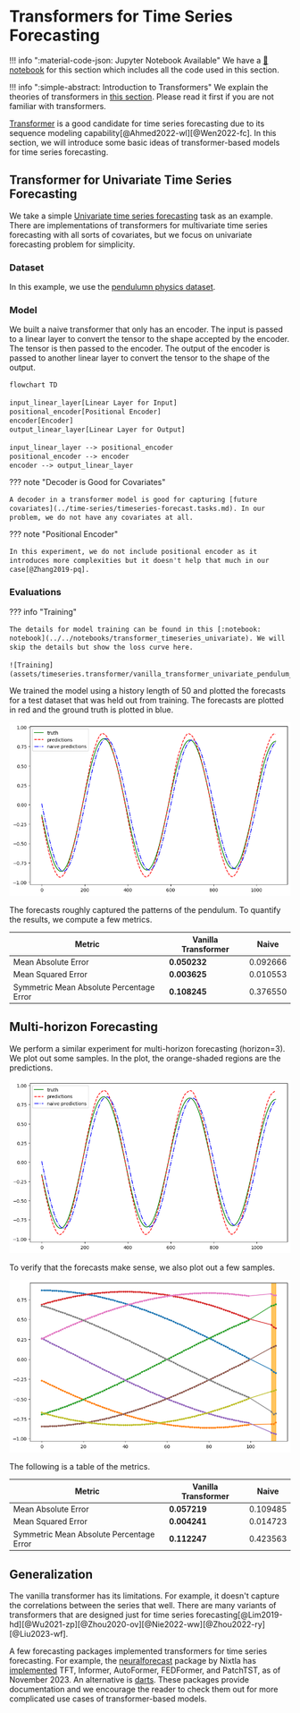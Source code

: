 # Transformers for Time Series Forecasting

!!! info ":material-code-json: Jupyter Notebook Available"
    We have a [:notebook: notebook](../../notebooks/transformer_timeseries_univariate) for this section which includes all the code used in this section.


!!! info ":simple-abstract: Introduction to Transformers"
    We explain the theories of transformers in [this section](../transformers/transformers.vanilla.md). Please read it first if you are not familiar with transformers.


[Transformer](../transformers/transformers.vanilla.md) is a good candidate for time series forecasting due to its sequence modeling capability[@Ahmed2022-wl][@Wen2022-fc]. In this section, we will introduce some basic ideas of transformer-based models for time series forecasting.

## Transformer for Univariate Time Series Forecasting

We take a simple [Univariate time series forecasting](../time-series/timeseries-forecast.tasks.md) task as an example. There are implementations of transformers for multivariate time series forecasting with all sorts of covariates, but we focus on univariate forecasting problem for simplicity.


### Dataset

In this example, we use the [pendulumn physics dataset](timeseries.dataset.pendulum.md).


### Model

We built a naive transformer that only has an encoder. The input is passed to a linear layer to convert the tensor to the shape accepted by the encoder. The tensor is then passed to the encoder. The output of the encoder is passed to another linear layer to convert the tensor to the shape of the output.

```mermaid
flowchart TD

input_linear_layer[Linear Layer for Input]
positional_encoder[Positional Encoder]
encoder[Encoder]
output_linear_layer[Linear Layer for Output]

input_linear_layer --> positional_encoder
positional_encoder --> encoder
encoder --> output_linear_layer
```


??? note "Decoder is Good for Covariates"

    A decoder in a transformer model is good for capturing [future covariates](../time-series/timeseries-forecast.tasks.md). In our problem, we do not have any covariates at all.

??? note "Positional Encoder"

    In this experiment, we do not include positional encoder as it introduces more complexities but it doesn't help that much in our case[@Zhang2019-pq].


### Evaluations

??? info "Training"

    The details for model training can be found in this [:notebook: notebook](../../notebooks/transformer_timeseries_univariate). We will skip the details but show the loss curve here.

    ![Training](assets/timeseries.transformer/vanilla_transformer_univariate_pendulum_training.png)

We trained the model using a history length of 50 and plotted the forecasts for a test dataset that was held out from training. The forecasts are plotted in red and the ground truth is plotted in blue.

![Vanilla Transformer Result (Univariate, Horizon 1)](assets/timeseries.transformer/transformer_univariate_forecasting_result.png)

The forecasts roughly captured the patterns of the pendulum. To quantify the results, we compute a few metrics.

| Metric | Vanilla Transformer | Naive |
| --- | --- | --- |
| Mean Absolute Error | **0.050232** | 0.092666 |
| Mean Squared Error | **0.003625** | 0.010553 |
| Symmetric Mean Absolute Percentage Error | **0.108245** | 0.376550 |


## Multi-horizon Forecasting

We perform a similar experiment for multi-horizon forecasting (horizon=3). We plot out some samples. In the plot, the orange-shaded regions are the predictions.

![Transformer m step result](assets/timeseries.transformer/transformer_univariate_m_step_forecasting_result.png)

To verify that the forecasts make sense, we also plot out a few samples.

![Transformer m step samples](assets/timeseries.transformer/transformer_univariate_m_step_forecasting_samples.png)

The following is a table of the metrics.

| Metric | Vanilla Transformer | Naive |
| --- | --- | --- |
| Mean Absolute Error | **0.057219** | 0.109485 |
| Mean Squared Error | **0.004241** | 0.014723 |
| Symmetric Mean Absolute Percentage Error | **0.112247** | 0.423563 |


## Generalization

The vanilla transformer has its limitations. For example, it doesn't capture the correlations between the series that well. There are many variants of transformers that are designed just for time series forecasting[@Lim2019-hd][@Wu2021-zp][@Zhou2020-ov][@Nie2022-ww][@Zhou2022-ry][@Liu2023-wf].

A few forecasting packages implemented transformers for time series forecasting. For example, the [neuralforecast](https://github.com/Nixtla/neuralforecast) package by Nixtla has [implemented](https://nixtla.mintlify.app/neuralforecast/models.html#c-transformer-based) TFT, Informer, AutoFormer, FEDFormer, and PatchTST, as of November 2023. An alternative is [darts](https://github.com/unit8co/darts). These packages provide documentation and we encourage the reader to check them out for more complicated use cases of transformer-based models.
